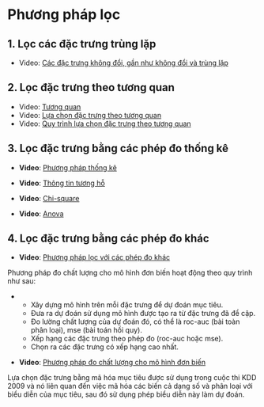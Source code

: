 # Phương pháp lọc



## 1. Lọc các đặc trưng trùng lặp

- Video: [Các đặc trưng không đổi, gần như không đổi và trùng lặp](https://funix.udemy.com/course/feature-selection-for-machine-learning/learn/lecture/9341710#overview)

## 2. Lọc đặc trưng theo tương quan

- Video: [Tương quan](https://funix.udemy.com/course/feature-selection-for-machine-learning/learn/lecture/22474122#overview)
- Video: [Lựa chọn đặc trưng theo tương quan](https://funix.udemy.com/course/feature-selection-for-machine-learning/learn/lecture/9341720#overview)
- Video: [Quy trình lựa chọn đặc trưng theo tương quan](https://funix.udemy.com/course/feature-selection-for-machine-learning/learn/lecture/22475392#overview)

## 3. Lọc đặc trưng bằng các phép đo thống kê

- **Video**: [Phương pháp thống kê](https://funix.udemy.com/course/feature-selection-for-machine-learning/learn/lecture/9341732#overview)

- **Video**: [Thông tin tương hỗ](https://funix.udemy.com/course/feature-selection-for-machine-learning/learn/lecture/22494300#overview)
- **Video**: [Chi-square](https://funix.udemy.com/course/feature-selection-for-machine-learning/learn/lecture/22495182#overview)

- **Video**: [Anova](https://funix.udemy.com/course/feature-selection-for-machine-learning/learn/lecture/22495194#overview)

## 4. Lọc đặc trưng bằng các phép đo khác

- **Video**: [Phương pháp lọc với các phép đo khác](https://funix.udemy.com/course/feature-selection-for-machine-learning/learn/lecture/22525918#overview)

Phương pháp đo chất lượng cho mô hình đơn biến hoạt động theo quy trình như sau:

- - Xây dựng mô hình trên mỗi đặc trưng để dự đoán mục tiêu.
  - Đưa ra dự đoán sử dụng mô hình được tạo ra từ đặc trưng đã đề cập.
  - Đo lường chất lượng của dự đoán đó, có thể là roc-auc (bài toàn phân loại), mse (bài toán hồi quy).
  - Xếp hạng các đặc trưng theo phép đo (roc-auc hoặc mse).
  - Chọn ra các đặc trưng có xếp hạng cao nhất.

- **Video**: [Phương pháp đo chất lượng cho mô hình đơn biến](https://funix.udemy.com/course/feature-selection-for-machine-learning/learn/lecture/22525920#overview)

Lựa chọn đặc trưng bằng mã hóa mục tiêu được sử dụng trong cuộc thi KDD 2009 và nó liên quan đến việc mã hóa các biến cả dạng số và phân loại với biểu diễn của mục tiêu, sau đó sử dụng phép biểu diễn này làm dự đoán.